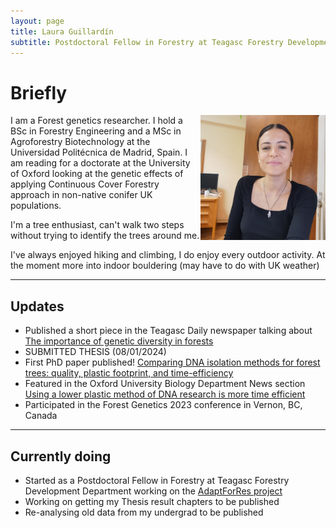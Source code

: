 ```yaml
---
layout: page
title: Laura Guillardín
subtitle: Postdoctoral Fellow in Forestry at Teagasc Forestry Development Department
---
```

# **Briefly**

<img src="/img/IMG_20221024_235649_955.jpg" alt="IMG_20221024_235649_955" style="width:200px;" align="right"/> 

I am a Forest genetics researcher. I hold a BSc in Forestry Engineering and a MSc in Agroforestry Biotechnology at the Universidad Politécnica de Madrid, Spain. I am reading for a doctorate at the University of Oxford looking at the genetic effects of applying Continuous Cover Forestry approach in non-native conifer UK populations.
 
 I'm a tree enthusiast, can't walk two steps without trying to identify the trees around me.
 
 I've always enjoyed hiking and climbing, I do enjoy every outdoor activity. At the moment more into indoor bouldering (may have to do with UK weather)
 
---

## **Updates**

- Published a short piece in the Teagasc Daily newspaper talking about [The importance of genetic diversity in forests](https://www.teagasc.ie/news--events/daily/forestry/adapting-our-forests-for-climate-change---why-genetic-diversity-matters.php) 
- SUBMITTED THESIS (08/01/2024)
- First PhD paper published! [Comparing DNA isolation methods for forest trees: quality, plastic footprint, and time-efficiency](https://plantmethods.biomedcentral.com/articles/10.1186/s13007-023-01086-y)
- Featured in the Oxford University Biology Department News section [Using a lower plastic method of DNA research is more time efficient](https://www.biology.ox.ac.uk/article/using-a-lower-plastic-method-of-dna-research-is-more-time-efficient) 
- Participated in the Forest Genetics 2023 conference in Vernon, BC, Canada

---

## **Currently doing**

- Started as a Postdoctoral Fellow in Forestry at Teagasc Forestry Development Department working on the [AdaptForRes project](https://www.teagasc.ie/crops/forestry/research/adaptforres-research-project/)
- Working on getting my Thesis result chapters to be published
- Re-analysing old data from my undergrad to be published
